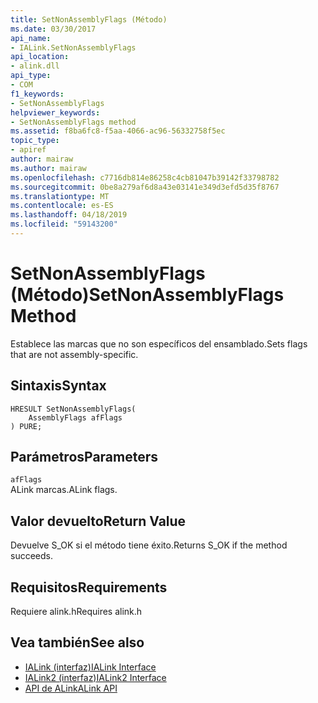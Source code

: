 ```yaml
---
title: SetNonAssemblyFlags (Método)
ms.date: 03/30/2017
api_name:
- IALink.SetNonAssemblyFlags
api_location:
- alink.dll
api_type:
- COM
f1_keywords:
- SetNonAssemblyFlags
helpviewer_keywords:
- SetNonAssemblyFlags method
ms.assetid: f8ba6fc8-f5aa-4066-ac96-56332758f5ec
topic_type:
- apiref
author: mairaw
ms.author: mairaw
ms.openlocfilehash: c7716db814e86258c4cb81047b39142f33798782
ms.sourcegitcommit: 0be8a279af6d8a43e03141e349d3efd5d35f8767
ms.translationtype: MT
ms.contentlocale: es-ES
ms.lasthandoff: 04/18/2019
ms.locfileid: "59143200"
---
```

# <a name="setnonassemblyflags-method"></a><span data-ttu-id="56dbf-102">SetNonAssemblyFlags (Método)</span><span class="sxs-lookup"><span data-stu-id="56dbf-102">SetNonAssemblyFlags Method</span></span>
<span data-ttu-id="56dbf-103">Establece las marcas que no son específicos del ensamblado.</span><span class="sxs-lookup"><span data-stu-id="56dbf-103">Sets flags that are not assembly-specific.</span></span>  
  
## <a name="syntax"></a><span data-ttu-id="56dbf-104">Sintaxis</span><span class="sxs-lookup"><span data-stu-id="56dbf-104">Syntax</span></span>  
  
```  
HRESULT SetNonAssemblyFlags(  
    AssemblyFlags afFlags  
) PURE;  
```  
  
## <a name="parameters"></a><span data-ttu-id="56dbf-105">Parámetros</span><span class="sxs-lookup"><span data-stu-id="56dbf-105">Parameters</span></span>  
 `afFlags`  
 <span data-ttu-id="56dbf-106">ALink marcas.</span><span class="sxs-lookup"><span data-stu-id="56dbf-106">ALink flags.</span></span>  
  
## <a name="return-value"></a><span data-ttu-id="56dbf-107">Valor devuelto</span><span class="sxs-lookup"><span data-stu-id="56dbf-107">Return Value</span></span>  
 <span data-ttu-id="56dbf-108">Devuelve S_OK si el método tiene éxito.</span><span class="sxs-lookup"><span data-stu-id="56dbf-108">Returns S_OK if the method succeeds.</span></span>  
  
## <a name="requirements"></a><span data-ttu-id="56dbf-109">Requisitos</span><span class="sxs-lookup"><span data-stu-id="56dbf-109">Requirements</span></span>  
 <span data-ttu-id="56dbf-110">Requiere alink.h</span><span class="sxs-lookup"><span data-stu-id="56dbf-110">Requires alink.h</span></span>  
  
## <a name="see-also"></a><span data-ttu-id="56dbf-111">Vea también</span><span class="sxs-lookup"><span data-stu-id="56dbf-111">See also</span></span>

- [<span data-ttu-id="56dbf-112">IALink (interfaz)</span><span class="sxs-lookup"><span data-stu-id="56dbf-112">IALink Interface</span></span>](../../../../docs/framework/unmanaged-api/alink/ialink-interface.md)
- [<span data-ttu-id="56dbf-113">IALink2 (interfaz)</span><span class="sxs-lookup"><span data-stu-id="56dbf-113">IALink2 Interface</span></span>](../../../../docs/framework/unmanaged-api/alink/ialink2-interface.md)
- [<span data-ttu-id="56dbf-114">API de ALink</span><span class="sxs-lookup"><span data-stu-id="56dbf-114">ALink API</span></span>](../../../../docs/framework/unmanaged-api/alink/index.md)
